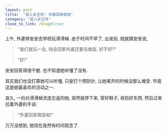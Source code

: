 ```yaml
---
layout: post
title:  "蓝人女王传: 外婆回家做饭"
category: "蓝人女王传"
close_to_link: /blog#lrnwz
---
```


上午, 外婆带安安去学校玩滑滑梯. 由于时间不早了, 出发前, 她就跟安安说,

> "我们就玩一会, 待会回家外婆还要去做饭, 好不好?"

<blockquote class="alt">"好!"</blockquote>
安安回答得很干脆. 也不知道她听懂了没有.

其实我们也没打算她可以听懂, 只是打个预防针, 让她离开的时候没那么难受. 毕竟这是她最喜欢的活动之一.


良久, 一向对滑滑梯流连忘返的她, 突然就停下来, 穿好鞋子, 收拾好东西, 然后过来拉着外婆的手说:

<blockquote class="alt">"外婆回家做饭啦!"</blockquote>

万万没想到, 她现在竟然有时间观念了.